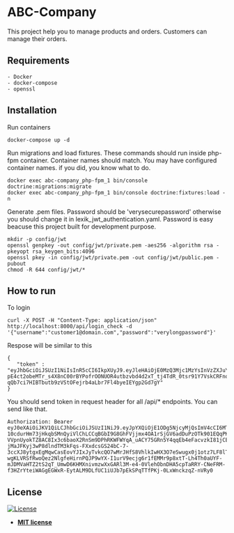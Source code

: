 # ABC-Company
This project help you to manage products and orders. 
Customers can manage their orders.

## Requirements
    - Docker
    - docker-compose
    - openssl

## Installation
Run containers

    docker-compose up -d
    
Run migrations and load fixtures. These commands should run inside php-fpm container.
Container names should match. You may have configured container names. if you did, you know what to do.
    
    docker exec abc-company_php-fpm_1 bin/console doctrine:migrations:migrate
    docker exec abc-company_php-fpm_1 bin/console doctrine:fixtures:load -n
    
Generate .pem files. Password should be 'verysecurepassword' otherwise you should change it in lexik_jwt_authentication.yaml. Password is easy beacuse this project built for development purpose.
    
    mkdir -p config/jwt
    openssl genpkey -out config/jwt/private.pem -aes256 -algorithm rsa -pkeyopt rsa_keygen_bits:4096
    openssl pkey -in config/jwt/private.pem -out config/jwt/public.pem -pubout
    chmod -R 644 config/jwt/*
    
## How to run
To login

    curl -X POST -H "Content-Type: application/json" http://localhost:8000/api/login_check -d '{"username":"customer1@domain.com","password":"verylongpassword"}'

Respose will be similar to this

    {
       "token" : "eyJhbGciOiJSUzI1NiIsInR5cCI6IkpXUyJ9.eyJleHAiOjE0MzQ3Mjc1MzYsInVzZXJuYW1lIjoia29ybGVvbiIsImlhdCI6IjE0MzQ2NDExMzYifQ.nh0L_wuJy6ZKIQWh6OrW5hdLkviTs1_bau2GqYdDCB0Yqy_RplkFghsuqMpsFls8zKEErdX5TYCOR7muX0aQvQxGQ4mpBkvMDhJ4-pE4ct2obeMTr_s4X8nC00rBYPofrOONUOR4utbzvbd4d2xT_tj4TdR_0tsr91Y7VskCRFnoXAnNT-qQb7ci7HIBTbutb9zVStOFejrb4aLbr7Fl4byeIEYgp2Gd7gY"
    }

You should send token in request header for all /api/* endpoints. You can send like that.
    
    Authorization: Bearer eyJ0eXAiOiJKV1QiLCJhbGciOiJSUzI1NiJ9.eyJpYXQiOjE1ODg5NjcyMjQsImV4cCI6MTU4ODk3MDgyNCwicm9sZXMiOlsiUk9MRV9VU0VSIl0sInVzZXJuYW1lIjoiY3VzdG9tZXIxQGRvbWFpbi5jb20ifQ.YyMtU9CMzVe6iKLyxCLWLqudFQMJwDB5YH8veOc6DyvXLpkCi03L222G1noHk_zQNSKPSibKi9tsgacqhFmtCS-10cdurHm73jHkqbSMnQyiVlChLCCqBGbI9G8GhFVjjmx4OA1rSjGV6adDuPzOTk901EQqPKNpdncPuE7Mqo-VVpnUyokTZ8AC8Ix3c6baoX2RnSm9DPhRKWFWYqA_uACY75GRn5Y4qqEb4eFacvzkI81jCEKgqsFImP1YJ0xMUHnWIIsud2b_4yhFx-jMaJFKyj3wP8dlndTM3kFqs-FXxdcsGS24bC-7-3ccXJ8ytgxEgMqwCasEovYJIxJyTvkcQO7wMrJHfS8VhlkIwHX3O7eSwugx0j1otz7LF8lTECwbVUlRlynitGqpUblnEg_QofANpEJiZ3hmyAxjDEmhk4MF0FPrqZCZUIdhWrXjTpwW4NiCaM68kbjj63zc4XWHwW9FD-wgKLVRSfRwoQez2NlgfeHirnPQJP9wYX-I1urV9ecjg6r1fEMMr9p8xtT-Lh4Th0aUYF-mJDMVaHTZ2tS2qT_UmwD6KHMXnivmzwXxGARl3M-e4-0VlehObnDHA5cpTaRRY-CNeFRM-f3HZrYteiWAGgEGWxR-EytALM9DLfUC1iUJb7pEkSPqTTfPKj-0LxWnckzqZ-nVRy0


## License

[![License](http://img.shields.io/:license-mit-blue.svg?style=flat-square)](http://badges.mit-license.org)

- **[MIT license](http://opensource.org/licenses/mit-license.php)**
 